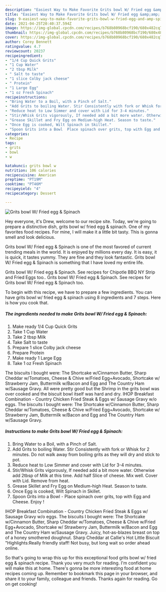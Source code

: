 ```yaml
---
description: "Easiest Way to Make Favorite Grits bowl W/ Fried egg &amp;amp; Spinach"
title: "Easiest Way to Make Favorite Grits bowl W/ Fried egg &amp;amp; Spinach"
slug: 9-easiest-way-to-make-favorite-grits-bowl-w-fried-egg-and-amp-spinach
date: 2021-04-25T20:40:37.594Z
image: https://img-global.cpcdn.com/recipes/b768b80968bcf190/680x482cq70/grits-bowl-w-fried-egg-spinach-recipe-main-photo.jpg
thumbnail: https://img-global.cpcdn.com/recipes/b768b80968bcf190/680x482cq70/grits-bowl-w-fried-egg-spinach-recipe-main-photo.jpg
cover: https://img-global.cpcdn.com/recipes/b768b80968bcf190/680x482cq70/grits-bowl-w-fried-egg-spinach-recipe-main-photo.jpg
author: Corey Bennett
ratingvalue: 4.7
reviewcount: 20237
recipeingredient:
- "1/4 Cup Quick Grits"
- "1 Cup Water"
- "2 tbsp Milk"
- " Salt to taste"
- "1 slice Colby jack cheese"
- " Protein"
- "1 Large Egg"
- "1 oz Fresh Spinach"
recipeinstructions:
- "Bring Water to a Boil, with a Pinch of Salt."
- "Add Grits to boiling Water. Stir Consistently with fork or Whisk for 2 minutes. Do not walk away from boiling grits as they will dry and stick to pot."
- "Reduce heat to Low Simmer and cover with Lid for 3-4 minutes."
- "Stir/Whisk Grits vigorously, If needed add a bit more water. Otherwise add 2tbsp of Milk at this time. Add half Slice of cheese. Mix well. Cover with Lid. Remove from heat."
- "Grease Skillet and Fry Egg on Medium-high Heat. Season to taste."
- "Once Egg is cooked, Wilt Spinach in Skillet."
- "Spoon Grits into a Bowl  Place spinach over grits, top with Egg and Cheese. Enjoy !"
categories:
- Recipe
tags:
- grits
- bowl
- w

katakunci: grits bowl w 
nutrition: 106 calories
recipecuisine: American
preptime: "PT19M"
cooktime: "PT46M"
recipeyield: "4"
recipecategory: Dessert

---
```



![Grits bowl W/ Fried egg &amp; Spinach](https://img-global.cpcdn.com/recipes/b768b80968bcf190/680x482cq70/grits-bowl-w-fried-egg-spinach-recipe-main-photo.jpg)

Hey everyone, it's Drew, welcome to our recipe site. Today, we're going to prepare a distinctive dish, grits bowl w/ fried egg &amp; spinach. One of my favorites food recipes. For mine, I will make it a little bit tasty. This is gonna smell and look delicious.

Grits bowl W/ Fried egg &amp; Spinach is one of the most favored of current trending meals in the world. It is enjoyed by millions every day. It is easy, it is quick, it tastes yummy. They are fine and they look fantastic. Grits bowl W/ Fried egg &amp; Spinach is something that I have loved my entire life.

Grits bowl W/ Fried egg &amp; Spinach. See recipes for Chipotle BBQ NY Strip and Fried Eggs too.. Grits bowl W/ Fried egg &amp; Spinach. See recipes for Grits bowl W/ Fried egg &amp; Spinach too.


To begin with this recipe, we have to prepare a few ingredients. You can have grits bowl w/ fried egg &amp; spinach using 8 ingredients and 7 steps. Here is how you cook that.

<!--inarticleads1-->

##### The ingredients needed to make Grits bowl W/ Fried egg &amp; Spinach:

1. Make ready 1/4 Cup Quick Grits
1. Take 1 Cup Water
1. Take 2 tbsp Milk
1. Take  Salt to taste
1. Prepare 1 slice Colby jack cheese
1. Prepare  Protein
1. Make ready 1 Large Egg
1. Take 1 oz Fresh Spinach


The biscuits I bought were: The Shortcake w/Cinnamon Butter, Sharp Cheddar w/Tomatoes, Cheese &amp; Chive w/Fried Egg+Avocado, Shortcake w/ Strawberry Jam, Buttermilk w/Bacon and Egg and The Country Ham w/Sausage Gravy. All were pretty good but the Shrimp in the grits bowl was over cooked and the biscuit bowl itself was hard and dry. IHOP Breakfast Combination - Country Chicken Fried Steak &amp; Eggs w/ Sausage Gravy w/o eggs. The biscuits I bought were: The Shortcake w/Cinnamon Butter, Sharp Cheddar w/Tomatoes, Cheese &amp; Chive w/Fried Egg+Avocado, Shortcake w/ Strawberry Jam, Buttermilk w/Bacon and Egg and The Country Ham w/Sausage Gravy. 

<!--inarticleads2-->

##### Instructions to make Grits bowl W/ Fried egg &amp; Spinach:

1. Bring Water to a Boil, with a Pinch of Salt.
1. Add Grits to boiling Water. Stir Consistently with fork or Whisk for 2 minutes. Do not walk away from boiling grits as they will dry and stick to pot.
1. Reduce heat to Low Simmer and cover with Lid for 3-4 minutes.
1. Stir/Whisk Grits vigorously, If needed add a bit more water. Otherwise add 2tbsp of Milk at this time. Add half Slice of cheese. Mix well. Cover with Lid. Remove from heat.
1. Grease Skillet and Fry Egg on Medium-high Heat. Season to taste.
1. Once Egg is cooked, Wilt Spinach in Skillet.
1. Spoon Grits into a Bowl  - Place spinach over grits, top with Egg and Cheese. Enjoy !


IHOP Breakfast Combination - Country Chicken Fried Steak &amp; Eggs w/ Sausage Gravy w/o eggs. The biscuits I bought were: The Shortcake w/Cinnamon Butter, Sharp Cheddar w/Tomatoes, Cheese &amp; Chive w/Fried Egg+Avocado, Shortcake w/ Strawberry Jam, Buttermilk w/Bacon and Egg and The Country Ham w/Sausage Gravy. Juicy, hot-as-blazes breast on top of a honey smothered doughnut. Sharp Cheddar at Callie&#39;s Hot Little Biscuit &#34;Highlights:Really friendly staff! Not busy, but long wait so order ahead online. 

So that's going to wrap this up for this exceptional food grits bowl w/ fried egg &amp; spinach recipe. Thank you very much for reading. I'm confident you will make this at home. There's gonna be more interesting food at home recipes coming up. Remember to bookmark this page in your browser, and share it to your family, colleague and friends. Thanks again for reading. Go on get cooking!

